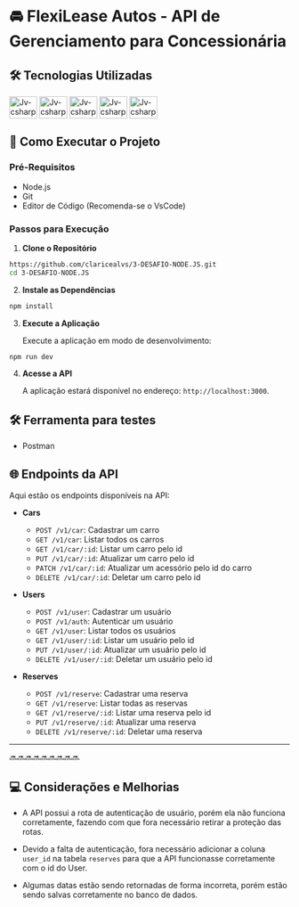 # 🚘 FlexiLease Autos - API de Gerenciamento para Concessionária

## 🛠️ Tecnologias Utilizadas

<div>
<img align="center" alt="Jv-csharp" height="40" width="50" src="https://cdn.jsdelivr.net/gh/devicons/devicon@latest/icons/nodejs/nodejs-original-wordmark.svg" />
<img align="center" alt="Jv-csharp" height="40" width="50" src="https://cdn.jsdelivr.net/gh/devicons/devicon@latest/icons/typescript/typescript-original.svg" /> 
<img align="center" alt="Jv-csharp" height="40" width="50" src="https://cdn.jsdelivr.net/gh/devicons/devicon@latest/icons/express/express-original-wordmark.svg" />
<img align="center" alt="Jv-csharp" height="40" width="50" src="https://cdn.jsdelivr.net/gh/devicons/devicon@latest/icons/sqlite/sqlite-original-wordmark.svg" />
<img align="center" alt="Jv-csharp" height="40" width="50" src="https://cdn.jsdelivr.net/gh/devicons/devicon@latest/icons/vscode/vscode-original-wordmark.svg" />
</div>

## 🚀 Como Executar o Projeto

### Pré-Requisitos

- Node.js
- Git
- Editor de Código (Recomenda-se o VsCode)

### Passos para Execução

1. **Clone o Repositório**

```bash
https://github.com/claricealvs/3-DESAFIO-NODE.JS.git
cd 3-DESAFIO-NODE.JS
```

2. **Instale as Dependências**

```bash
npm install
```

3. **Execute a Aplicação**

   Execute a aplicação em modo de desenvolvimento:

```bash
npm run dev
```

4. **Acesse a API**

   A aplicação estará disponível no endereço: `http://localhost:3000`.

## 🛠️ Ferramenta para testes

- Postman

## 🌐 Endpoints da API

Aqui estão os endpoints disponíveis na API:

- **Cars**

  - `POST /v1/car`: Cadastrar um carro
  - `GET /v1/car`: Listar todos os carros
  - `GET /v1/car/:id`: Listar um carro pelo id
  - `PUT /v1/car/:id`: Atualizar um carro pelo id
  - `PATCH /v1/car/:id`: Atualizar um acessório pelo id do carro
  - `DELETE /v1/car/:id`: Deletar um carro pelo id

- **Users**

  - `POST /v1/user`: Cadastrar um usuário
  - `POST /v1/auth`: Autenticar um usuário
  - `GET /v1/user`: Listar todos os usuários
  - `GET /v1/user/:id`: Listar um usuário pelo id
  - `PUT /v1/user/:id`: Atualizar um usuário pelo id
  - `DELETE /v1/user/:id`: Deletar um usuário pelo id

- **Reserves**

  - `POST /v1/reserve`: Cadastrar uma reserva
  - `GET /v1/reserve`: Listar todas as reservas
  - `GET /v1/reserve/:id`: Listar uma reserva pelo id
  - `PUT /v1/reserve/:id`: Atualizar uma reserva
  - `DELETE /v1/reserve/:id`: Deletar uma reserva

---

🔜🔜🔜🔜🔜🔜🔜🔜🔜

## 💻 Considerações e Melhorias

- A API possui a rota de autenticação de usuário, porém ela não funciona corretamente, fazendo com que fora necessário retirar a proteção das rotas.

- Devido a falta de autenticação, fora necessário adicionar a coluna `user_id` na tabela `reserves` para que a API funcionasse corretamente com o id do User.

- Algumas datas estão sendo retornadas de forma incorreta, porém estão sendo salvas corretamente no banco de dados.
